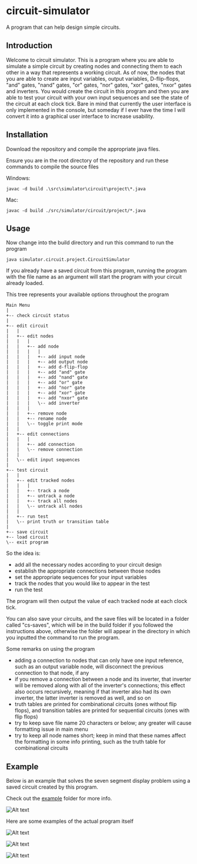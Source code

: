 # circuit-simulator

A program that can help design simple circuits.

## Introduction

Welcome to circuit simulator. This is a program where you are able to simulate a simple circuit by creating nodes and connecting them to each other in a way that represents a working circuit. As of now, the nodes that you are able to create are input variables, output variables, D-flip-flops, "and" gates, "nand" gates, "or" gates, "nor" gates, "xor" gates, "nxor" gates and inverters. You would create the circuit in this program and then you are able to test your circuit with your own input sequences and see the state of the circuit at each clock tick. Bare in mind that currently the user interface is only implemented in the console, but someday if I ever have the time I will convert it into a graphical user interface to increase usability.

## Installation

Download the repository and compile the appropriate java files.

Ensure you are in the root directory of the repository and run these commands to compile the source files

Windows:

`javac -d build .\src\simulator\circuit\project\*.java`

Mac:

`javac -d build ./src/simulator/circuit/project/*.java`

## Usage

Now change into the build directory and run this command to run the program

`java simulator.circuit.project.CircuitSimulator`

If you already have a saved circuit from this program, running the program with the file name as an argument will start the program with your circuit already loaded.

This tree represents your available options throughout the program

```
Main Menu
|
+-- check circuit status
|
+-- edit circuit
|   |
|   +-- edit nodes
|   |   |
|   |   +-- add node
|   |   |   |
|   |   |   +-- add input node
|   |   |   +-- add output node
|   |   |   +-- add d-flip-flop
|   |   |   +-- add "and" gate
|   |   |   +-- add "nand" gate
|   |   |   +-- add "or" gate
|   |   |   +-- add "nor" gate
|   |   |   +-- add "xor" gate
|   |   |   +-- add "nxor" gate
|   |   |   \-- add inverter
|   |   |
|   |   +-- remove node
|   |   +-- rename node
|   |   \-- toggle print mode
|   |
|   +-- edit connections
|   |   |
|   |   +-- add connection
|   |   \-- remove connection
|   |
|   \-- edit input sequences
|
+-- test circuit
|   |
|   +-- edit tracked nodes
|   |   |
|   |   +-- track a node
|   |   +-- untrack a node
|   |   +-- track all nodes
|   |   \-- untrack all nodes
|   |
|   +-- run test
|   \-- print truth or transition table
|
+-- save circuit
+-- load circuit
\-- exit program
```

So the idea is:

+ add all the necessary nodes according to your circuit design
+ establish the appropriate connections between those nodes
+ set the appropriate sequences for your input variables
+ track the nodes that you would like to appear in the test
+ run the test

The program will then output the value of each tracked node at each clock tick.

You can also save your circuits, and the save files will be located in a folder called "cs-saves", which will be in the build folder if you followed the instructions above, otherwise the folder will appear in the directory in which you inputted the command to run the program.

Some remarks on using the program

+ adding a connection to nodes that can only have one input reference, such as an output variable node, will disconnect the previous connection to that node, if any
+ if you remove a connection between a node and its inverter, that inverter will be removed along with all of the inverter's connections; this effect also occurs recursively, meaning if that inverter also had its own inverter, the latter inverter is removed as well, and so on
+ truth tables are printed for combinational circuits (ones without flip flops), and transition tables are printed for sequential circuits (ones with flip flops)
+ try to keep save file name 20 characters or below; any greater will cause formatting issue in main menu
+ try to keep all node names short; keep in mind that these names affect the formatting in some info printing, such as the truth table for combinational circuits

## Example

Below is an example that solves the seven segment display problem using a saved circuit created by this program.

Check out the [example](example/) folder for more info.

![Alt text](example/captures/7seg_example.gif)

Here are some examples of the actual program itself

![Alt text](example/captures/testing_circuit.gif)

![Alt text](example/captures/add_node.gif)

![Alt text](example/captures/connections.gif)
